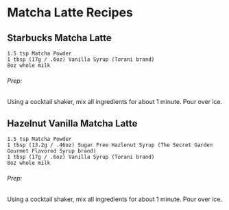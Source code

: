 # Matcha Latte Recipes

## **Starbucks Matcha Latte**

```
1.5 tsp Matcha Powder
1 tbsp (17g / .6oz) Vanilla Syrup (Torani brand)
8oz whole milk
```

###### Prep:
Using a cocktail shaker, mix all ingredients for about 1 minute.  Pour over ice.

## **Hazelnut Vanilla Matcha Latte**

```
1.5 tsp Matcha Powder
1 tbsp (13.2g / .46oz) Sugar Free Hazlenut Syrup (The Secret Garden Gourmet Flavored Syrup brand)
1 tbsp (17g / .6oz) Vanilla Syrup (Torani brand)
8oz whole milk
```

###### Prep:
Using a cocktail shaker, mix all ingredients for about 1 minute.  Pour over ice.
